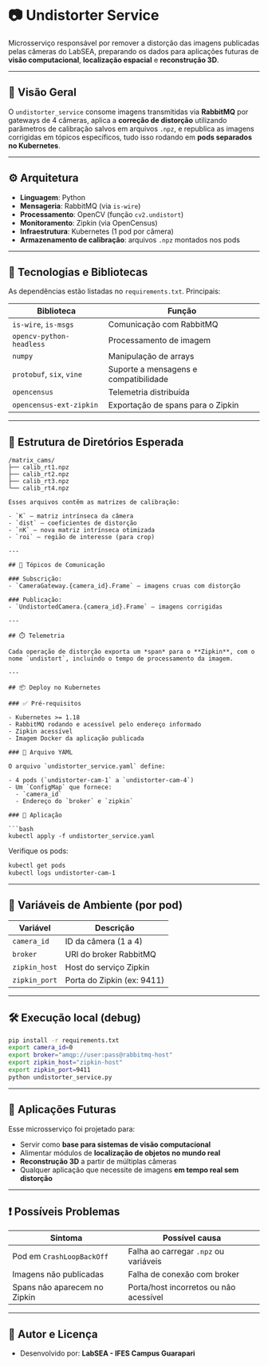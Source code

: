 # 📷 Undistorter Service

Microsserviço responsável por remover a distorção das imagens publicadas pelas câmeras do LabSEA, preparando os dados para aplicações futuras de **visão computacional**, **localização espacial** e **reconstrução 3D**.

---

## 📌 Visão Geral

O `undistorter_service` consome imagens transmitidas via **RabbitMQ** por gateways de 4 câmeras, aplica a **correção de distorção** utilizando parâmetros de calibração salvos em arquivos `.npz`, e republica as imagens corrigidas em tópicos específicos, tudo isso rodando em **pods separados no Kubernetes**.

---

## ⚙️ Arquitetura

- **Linguagem**: Python
- **Mensageria**: RabbitMQ (via `is-wire`)
- **Processamento**: OpenCV (função `cv2.undistort`)
- **Monitoramento**: Zipkin (via OpenCensus)
- **Infraestrutura**: Kubernetes (1 pod por câmera)
- **Armazenamento de calibração**: arquivos `.npz` montados nos pods

---

## 🧪 Tecnologias e Bibliotecas

As dependências estão listadas no `requirements.txt`. Principais:

| Biblioteca                 | Função                                     |
|---------------------------|---------------------------------------------|
| `is-wire`, `is-msgs`      | Comunicação com RabbitMQ                   |
| `opencv-python-headless`  | Processamento de imagem                    |
| `numpy`                   | Manipulação de arrays                      |
| `protobuf`, `six`, `vine` | Suporte a mensagens e compatibilidade      |
| `opencensus`              | Telemetria distribuída                     |
| `opencensus-ext-zipkin`   | Exportação de spans para o Zipkin          |

---

## 📁 Estrutura de Diretórios Esperada

```
/matrix_cams/
├── calib_rt1.npz
├── calib_rt2.npz
├── calib_rt3.npz
└── calib_rt4.npz

Esses arquivos contẽm as matrizes de calibração:

- `K` – matriz intrínseca da câmera
- `dist` – coeficientes de distorção
- `nK` – nova matriz intrínseca otimizada
- `roi` – região de interesse (para crop)

---

## 📡 Tópicos de Comunicação

### Subscrição:
- `CameraGateway.{camera_id}.Frame` – imagens cruas com distorção

### Publicação:
- `UndistortedCamera.{camera_id}.Frame` – imagens corrigidas

---

## ⏱️ Telemetria

Cada operação de distorção exporta um *span* para o **Zipkin**, com o nome `undistort`, incluindo o tempo de processamento da imagem.

---

## 📦 Deploy no Kubernetes

### ✅ Pré-requisitos

- Kubernetes >= 1.18
- RabbitMQ rodando e acessível pelo endereço informado
- Zipkin acessível
- Imagem Docker da aplicação publicada

### 📄 Arquivo YAML

O arquivo `undistorter_service.yaml` define:

- 4 pods (`undistorter-cam-1` a `undistorter-cam-4`)
- Um `ConfigMap` que fornece:
  - `camera_id`
  - Endereço do `broker` e `zipkin`

### 🧪 Aplicação

```bash
kubectl apply -f undistorter_service.yaml
```

Verifique os pods:

```bash
kubectl get pods
kubectl logs undistorter-cam-1
```

---

## 🌱 Variáveis de Ambiente (por pod)

| Variável        | Descrição                           |
|----------------|--------------------------------------|
| `camera_id`     | ID da câmera (1 a 4)                |
| `broker`        | URI do broker RabbitMQ              |
| `zipkin_host`   | Host do serviço Zipkin              |
| `zipkin_port`   | Porta do Zipkin (ex: 9411)          |

---

## 🛠️ Execução local (debug)

```bash
pip install -r requirements.txt
export camera_id=0
export broker="amqp://user:pass@rabbitmq-host"
export zipkin_host="zipkin-host"
export zipkin_port=9411
python undistorter_service.py
```

---

## 📌 Aplicações Futuras

Esse microsserviço foi projetado para:

- Servir como **base para sistemas de visão computacional**
- Alimentar módulos de **localização de objetos no mundo real**
- **Reconstrução 3D** a partir de múltiplas câmeras
- Qualquer aplicação que necessite de imagens **em tempo real sem distorção**

---

## ❗ Possíveis Problemas

| Sintoma                            | Possível causa                           |
|-----------------------------------|------------------------------------------|
| Pod em `CrashLoopBackOff`         | Falha ao carregar `.npz` ou variáveis    |
| Imagens não publicadas            | Falha de conexão com broker              |
| Spans não aparecem no Zipkin      | Porta/host incorretos ou não acessível   |

---

## 👤 Autor e Licença

- Desenvolvido por: **LabSEA - IFES Campus Guarapari**
